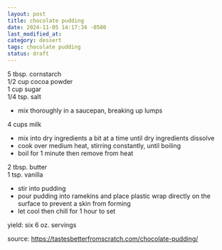 ```yaml
---
layout: post
title: chocolate pudding
date: 2024-11-05 14:17:34 -0500
last_modified_at: 
category: dessert
tags: chocolate pudding
status: draft
---
```


5 tbsp. cornstarch  
1/2 cup cocoa powder  
1 cup sugar  
1/4 tsp. salt  
* mix thoroughly in a saucepan, breaking up lumps

4 cups milk  
* mix into dry ingredients a bit at a time until dry ingredients dissolve
* cook over medium heat, stirring constantly, until boiling
* boil for 1 minute then remove from heat

2 tbsp. butter  
1 tsp. vanilla  
* stir into pudding
* pour pudding into ramekins and place plastic wrap directly on the surface to prevent a skin
  from forming
* let cool then chill for 1 hour to set

yield: six 6 oz. servings

source: <https://tastesbetterfromscratch.com/chocolate-pudding/>
